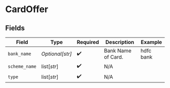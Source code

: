 # CardOffer


## Fields

| Field              | Type               | Required           | Description        | Example            |
| ------------------ | ------------------ | ------------------ | ------------------ | ------------------ |
| `bank_name`        | *Optional[str]*    | :heavy_check_mark: | Bank Name of Card. | hdfc bank          |
| `scheme_name`      | list[*str*]        | :heavy_check_mark: | N/A                |                    |
| `type`             | list[*str*]        | :heavy_check_mark: | N/A                |                    |